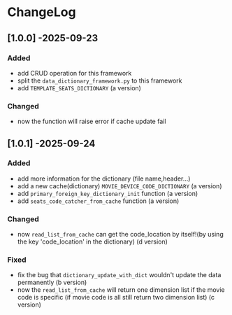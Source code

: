 # ChangeLog

## [1.0.0] -2025-09-23
### Added
- add CRUD operation for this framework
- split the `data_dictionary_framework.py` to this framework
- add `TEMPLATE_SEATS_DICTIONARY` (a version)
### Changed
- now the function will raise error if cache update fail

## [1.0.1] -2025-09-24
### Added
- add more information for the dictionary (file name,header...)
- add a new cache(dictionary) `MOVIE_DEVICE_CODE_DICTIONARY` (a version)
- add `primary_foreign_key_dictionary_init` function (a version)
- add `seats_code_catcher_from_cache` function (a version)
### Changed
- now `read_list_from_cache` can get the code_location by itself!(by using the key 'code_location' in the dictionary) (d version)
### Fixed
- fix the bug that `dictionary_update_with_dict` wouldn't update the data permanently (b version)
- now the `read_list_from_cache` will return one dimension list if the movie code is specific (if movie code is all still return two dimension list) (c version)
